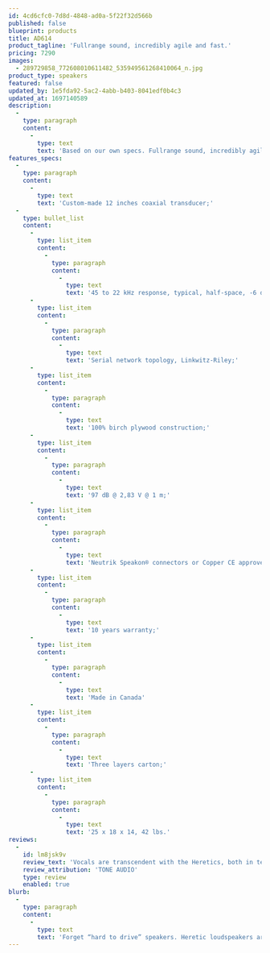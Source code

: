 ```yaml
---
id: 4cd6cfc0-7d8d-4848-ad0a-5f22f32d566b
published: false
blueprint: products
title: AD614
product_tagline: 'Fullrange sound, incredibly agile and fast.'
pricing: 7290
images:
  - 289729858_772608010611482_535949561268410064_n.jpg
product_type: speakers
featured: false
updated_by: 1e5fda92-5ac2-4abb-b403-8041edf0b4c3
updated_at: 1697140589
description:
  -
    type: paragraph
    content:
      -
        type: text
        text: 'Based on our own specs. Fullrange sound, incredibly agile and fast. AD614 is the smallest available product featuring our Coaxial transducer. Custom made for high and stable impedance, made for ductless venting. It offers incredibly nimble bass, with a nice and generous tone around 40 Hz and super tight impact, and superbly linear from 100 Hz up to and above 22 000 HZ.'
features_specs:
  -
    type: paragraph
    content:
      -
        type: text
        text: 'Custom-made 12 inches coaxial transducer;'
  -
    type: bullet_list
    content:
      -
        type: list_item
        content:
          -
            type: paragraph
            content:
              -
                type: text
                text: '45 to 22 kHz response, typical, half-space, -6 dB;'
      -
        type: list_item
        content:
          -
            type: paragraph
            content:
              -
                type: text
                text: 'Serial network topology, Linkwitz-Riley;'
      -
        type: list_item
        content:
          -
            type: paragraph
            content:
              -
                type: text
                text: '100% birch plywood construction;'
      -
        type: list_item
        content:
          -
            type: paragraph
            content:
              -
                type: text
                text: '97 dB @ 2,83 V @ 1 m;'
      -
        type: list_item
        content:
          -
            type: paragraph
            content:
              -
                type: text
                text: 'Neutrik Speakon® connectors or Copper CE approved binding posts;'
      -
        type: list_item
        content:
          -
            type: paragraph
            content:
              -
                type: text
                text: '10 years warranty;'
      -
        type: list_item
        content:
          -
            type: paragraph
            content:
              -
                type: text
                text: 'Made in Canada'
      -
        type: list_item
        content:
          -
            type: paragraph
            content:
              -
                type: text
                text: 'Three layers carton;'
      -
        type: list_item
        content:
          -
            type: paragraph
            content:
              -
                type: text
                text: '25 x 18 x 14, 42 lbs.'
reviews:
  -
    id: lm8jsk9v
    review_text: 'Vocals are transcendent with the Heretics, both in terms of tonality and the way they can decode layered harmonies. The Heretics are highly natural in their presentation, and again thanks to the high sensitivity, nothing is ever working hard to produce sound – resulting in low distortion and fatigue. These are speakers you can listen to all day without becoming the least bit tired.'
    review_attribution: 'TONE AUDIO'
    type: review
    enabled: true
blurb:
  -
    type: paragraph
    content:
      -
        type: text
        text: 'Forget “hard to drive” speakers. Heretic loudspeakers are engineered to work with all amplifiers, including highquality, low power, “tube” amplifiers. Sensitivity rating of 97 dB @ 2,83V and non-inductive tuning means that most of the time, your Heretics will be perfectly happy with less than 1 watt of power.'
---
```

